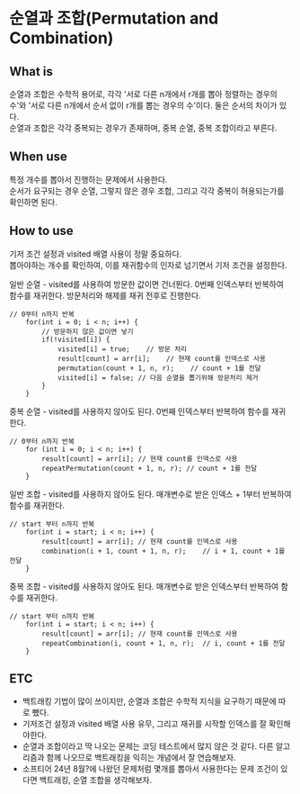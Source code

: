 # 순열과 조합(Permutation and Combination)

## What is
순열과 조합은 수학적 용어로, 각각 '서로 다른 n개에서 r개를 뽑아 정렬하는 경우의 수'와 '서로 다른 n개에서 순서 없이 r개를 뽑는 경우의 수'이다. 둘은 순서의 차이가 있다.<br>
순열과 조합은 각각 중복되는 경우가 존재하며, 중복 순열, 중복 조합이라고 부른다.<br>

## When use
특정 개수를 뽑아서 진행하는 문제에서 사용한다.<br>
순서가 요구되는 경우 순열, 그렇지 않은 경우 조합, 그리고 각각 중복이 허용되는가를 확인하면 된다.<br>

## How to use
기저 조건 설정과 visited 배열 사용이 정말 중요하다.<br>
뽑아야하는 개수를 확인하여, 이를 재귀함수의 인자로 넘기면서 기저 조건을 설정한다.<br>
 
일반 순열 - visited를 사용하여 방문한 값이면 건너뛴다. 0번째 인덱스부터 반복하여 함수를 재귀한다. 방문처리와 해제를 재귀 전후로 진행한다.<br>
```
// 0부터 n까지 반복
    for(int i = 0; i < n; i++) {
        // 방문하지 않은 값이면 넣기
        if(!visited[i]) {
            visited[i] = true;    // 방문 처리
            result[count] = arr[i];    // 현재 count를 인덱스로 사용
            permutation(count + 1, n, r);    // count + 1를 전달
            visited[i] = false; // 다음 순열을 뽑기위해 방문처리 제거
        }
    }
```
중복 순열 - visited를 사용하지 않아도 된다. 0번째 인덱스부터 반복하여 함수를 재귀한다.<br>
```
// 0부터 n까지 반복
	for (int i = 0; i < n; i++) {
		result[count] = arr[i]; // 현재 count를 인덱스로 사용
		repeatPermutation(count + 1, n, r); // count + 1를 전달
	}
```
일반 조합 - visited를 사용하지 않아도 된다. 매개변수로 받은 인덱스 + 1부터 반복하여 함수를 재귀한다.<br>
```
// start 부터 n까지 반복
	for(int i = start; i < n; i++) {
		result[count] = arr[i];	// 현재 count를 인덱스로 사용
		combination(i + 1, count + 1, n, r);	// i + 1, count + 1를 전달
	}
```
중복 조합 - visited를 사용하지 않아도 된다. 매개변수로 받은 인덱스부터 반복하여 함수를 재귀한다.<br>
```
// start 부터 n까지 반복
	for(int i = start; i < n; i++) {
		result[count] = arr[i];	// 현재 count를 인덱스로 사용
		repeatCombination(i, count + 1, n, r);	// i, count + 1를 전달
	}
```

## ETC
- 백트래킹 기법이 많이 쓰이지만, 순열과 조합은 수학적 지식을 요구하기 때문에 따로 뺐다.
- 기저조건 설정과 visited 배열 사용 유무, 그리고 재귀를 시작할 인덱스를 잘 확인해야한다.
- 순열과 조합이라고 딱 나오는 문제는 코딩 테스트에서 많지 않은 것 같다. 다른 알고리즘과 함께 나오므로 백트래킹을 익히는 개념에서 잘 연습해보자.
- 소프티어 24년 8월?에 나왔던 문제처럼 몇개를 뽑아서 사용한다는 문제 조건이 있다면 백트래킹, 순열 조합을 생각해보자.
